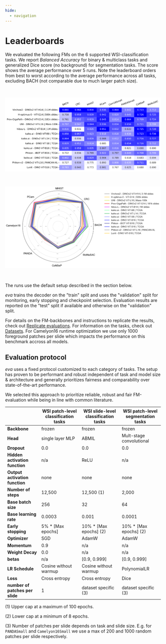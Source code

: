 ```yaml
---
hide:
  - navigation
---
```


# Leaderboards

We evaluated the following FMs on the 6 supported WSI-classification tasks. We report *Balanced Accuracy* for binary & multiclass tasks and generalized Dice score (no background) for segmentation tasks. The score shows the average performance over 5 runs. Note the leaderboard orders from best to worst according to the average performance across all tasks, excluding BACH (not comparable due to much larger patch size).

<br/>

![Screenshot](images/leaderboard.svg)

<br/>

![Screenshot](images/starplot.png)

<br/>

</center>

The runs use the default setup described in the section below.

*eva* trains the decoder on the "train" split and uses the "validation" split for monitoring, early stopping and checkpoint selection. Evaluation results are reported on the "test" split if available and otherwise on the "validation" split.

For details on the FM-backbones and instructions to replicate the results, check out [Replicate evaluations](user-guide/advanced/replicate_evaluations.md). For information on the tasks, check out [Datasets](datasets/index.md). For Camelyon16 runtime optimization we use only 1000 foreground patches per slide which impacts the performance on this benchmark accross all models. 

## Evaluation protocol

*eva* uses a fixed protocol customized to each category of tasks. The setup has proven to be performant and robust independent of task and model size & architecture and generally prioritizes fairness and comparability over state-of-the-art performance.

We selected this approach to prioritize reliable, robust and fair FM-evaluation while being in line with common literature.

|                                | WSI patch-level classification tasks | WSI slide-level classification tasks | WSI patch-level segmentation tasks |
|--------------------------------|---------------------------|---------------------------|---------------------------|
| **Backbone**                   | frozen                    | frozen                    | frozen                    |
| **Head**                       | single layer MLP          | ABMIL                     | Mult-stage convolutional  |
| **Dropout**                    | 0.0                       | 0.0                       | 0.0                       |
| **Hidden activation function** | n/a                       | ReLU                      | n/a                       |
| **Output activation function** | none                      | none                      | none                      |
| **Number of steps**            | 12,500                    | 12,500 (1)                | 2,000                     |
| **Base batch size**            | 256                       | 32                        | 64                        |
| **Base learning rate**         | 0.0003                    | 0.001                     | 0.0001                    |
| **Early stopping**             | 5% * [Max epochs]         | 10% * [Max epochs] (2)    | 10% * [Max epochs] (2)    |
| **Optimizer**                  | SGD                       | AdamW                     | AdamW                     |
| **Momentum**                   | 0.9                       | n/a                       | n/a                       |
| **Weight Decay**               | 0.0                       | n/a                       | n/a                       |
| **betas**                      | n/a                       | [0.9, 0.999]              | [0.9, 0.999]              |
| **LR Schedule**                | Cosine without warmup     | Cosine without warmup     | PolynomialLR              |
| **Loss**                       | Cross entropy             | Cross entropy             | Dice                      |
| **number of patches per slide**| 1                         | dataset specific (3)      | dataset specific (3)      |


(1) Upper cap at a maximum of 100 epochs.

(2) Lower cap at a minimum of 8 epochs.

(3) Number of patches per slide depends on task and slide size. E.g. for `PANDASmall` and `Camelyon16Small` we use a max of 200 and 1000 random patches per slide respectively.
